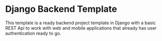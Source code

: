 # Django Backend Template
This template is a ready backend project template in Django with a basic REST Api to work with web and mobile applications that already has user authentication ready to go.
